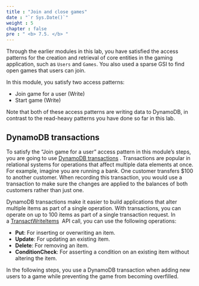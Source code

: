 ```yaml
---
title : "Join and close games"
date : "`r Sys.Date()`"
weight : 5
chapter : false
pre : " <b> 7.5. </b> "
---
```

Through the earlier modules in this lab, you have satisfied the access patterns for the creation and retrieval of core entities in the gaming application, such as `Users` and `Games`. You also used a sparse GSI to find open games that users can join.

In this module, you satisfy two access patterns:

- Join game for a user (Write)
- Start game (Write)

Note that both of these access patterns are writing data to DynamoDB, in contrast to the read-heavy patterns you have done so far in this lab.

## DynamoDB transactions


To satisfy the “Join game for a user” access pattern in this module’s steps, you are going to use [DynamoDB transactions](https://docs.aws.amazon.com/amazondynamodb/latest/developerguide/transactions.html) . Transactions are popular in relational systems for operations that affect multiple data elements at once. For example, imagine you are running a bank. One customer transfers $100 to another customer. When recording this transaction, you would use a transaction to make sure the changes are applied to the balances of both customers rather than just one.

DynamoDB transactions make it easier to build applications that alter multiple items as part of a single operation. With transactions, you can operate on up to 100 items as part of a single transaction request. In a [TransactWriteItems](https://docs.aws.amazon.com/amazondynamodb/latest/APIReference/API_TransactWriteItems.html)  API call, you can use the following operations:

- **Put**: For inserting or overwriting an item.
- **Update**: For updating an existing item.
- **Delete**: For removing an item.
- **ConditionCheck**: For asserting a condition on an existing item without altering the item.

In the following steps, you use a DynamoDB transaction when adding new users to a game while preventing the game from becoming overfilled.
